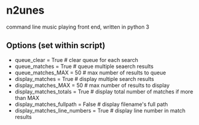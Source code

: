 # n2unes
command line music playing front end, written in python 3
## Options (set within script)
- queue_clear = True # clear queue for each search
- queue_matches = True # queue multiple seaerch results
- queue_matches_MAX = 50 # max number of results to queue
- display_matches = True # display multiple search results
- display_matches_MAX = 50 # max number of results to display
- display_matches_totals = True # display total number of matches if more than MAX
- display_matches_fullpath = False # display filename's full path
- display_matches_line_numbers = True # display line number in match results
